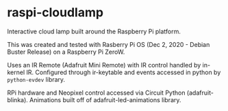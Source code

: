 # raspi-cloudlamp
Interactive cloud lamp built around the Raspberry Pi platform.

This was created and tested with Rasberry Pi OS (Dec 2, 2020 - Debian Buster Release) on a Raspberry Pi ZeroW.

Uses an IR Remote (Adafruit Mini Remote) with IR control handled by in-kernel IR.
Configured through ir-keytable and events accessed in python by `python-evdev` library.

RPi hardware and Neopixel control accessed via Circuit Python (adafruit-blinka).
Animations built off of adafruit-led-animations library.

